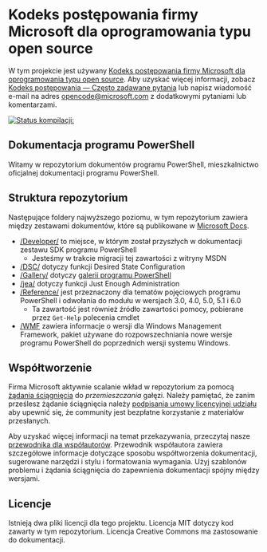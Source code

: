 # <a name="microsoft-open-source-code-of-conduct"></a>Kodeks postępowania firmy Microsoft dla oprogramowania typu open source

W tym projekcie jest używany [Kodeks postępowania firmy Microsoft dla oprogramowania typu open source](https://opensource.microsoft.com/codeofconduct/).
Aby uzyskać więcej informacji, zobacz [Kodeks postępowania — Często zadawane pytania](https://opensource.microsoft.com/codeofconduct/faq/) lub napisz wiadomość e-mail na adres [opencode@microsoft.com](mailto:opencode@microsoft.com) z dodatkowymi pytaniami lub komentarzami.

[![Status kompilacji:](https://ci.appveyor.com/api/projects/status/onshefxnc4g4pv87/branch/staging?svg=true)](https://ci.appveyor.com/project/PowerShell/powershell-docs/branch/staging)

## <a name="powershell-documentation"></a>Dokumentacja programu PowerShell

Witamy w repozytorium dokumentów programu PowerShell, mieszkalnictwo oficjalnej dokumentacji programu PowerShell.

## <a name="repository-structure"></a>Struktura repozytorium

Następujące foldery najwyższego poziomu, w tym repozytorium zawiera między zestawami dokumentów, które są publikowane w [Microsoft Docs](https://docs.microsoft.com/powershell).

- [/Developer/](https://docs.microsoft.com/powershell/developer/) to miejsce, w którym został przyszłych w dokumentacji zestawu SDK programu PowerShell
  - Jesteśmy w trakcie migracji tej zawartości z witryny MSDN
- [/DSC/](https://docs.microsoft.com/powershell/dsc/) dotyczy funkcji Desired State Configuration
- [/Gallery/](https://docs.microsoft.com/powershell/gallery) dotyczy [galerii programu PowerShell](https://www.powershellgallery.com/)
- [/jea/](https://docs.microsoft.com/powershell/jea/) dotyczy funkcji Just Enough Administration
- [/Reference/](https://docs.microsoft.com/powershell/scripting/) jest przeznaczony dla tematów pojęciowych programu PowerShell i odwołania do modułu w wersjach 3.0, 4.0, 5.0, 5.1 i 6.0
  - Ta zawartość jest również źródło zawartości pomocy, pobierane przez `Get-Help` polecenia cmdlet
- [/WMF](https://docs.microsoft.com/powershell/wmf/readme) zawiera informacje o wersji dla Windows Management Framework, pakiet używane do rozpowszechniania nowe wersje programu PowerShell do poprzednich wersji systemu Windows.

## <a name="contributing"></a>Współtworzenie

Firma Microsoft aktywnie scalanie wkład w repozytorium za pomocą [żądania ściągnięcia](https://help.github.com/articles/using-pull-requests/) do *przemieszczania* gałęzi.
Należy pamiętać, że zanim prześlesz żądanie ściągnięcia należy [podpisania umowy licencyjnej udziału](https://cla.microsoft.com/) aby upewnić się, że community jest bezpłatne korzystanie z materiałów przesłanych.

Aby uzyskać więcej informacji na temat przekazywania, przeczytaj nasze [przewodnika dla współautorów](CONTRIBUTING.md).
Przewodnik współautora zawiera szczegółowe informacje dotyczące sposobu współtworzenia dokumentacji, sugerowane narzędzi i stylu i formatowania wymagania.
Użyj szablonów problemu i żądania ściągnięcia do zapewnienia dokumentacji spójny między wersjami.

## <a name="licenses"></a>Licencje

Istnieją dwa pliki licencji dla tego projektu.
Licencja MIT dotyczy kod zawarty w tym repozytorium.
Licencja Creative Commons ma zastosowanie do dokumentacji.